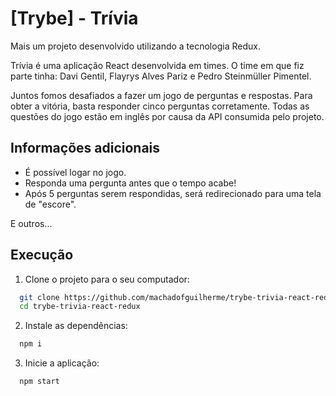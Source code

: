 
# [Trybe] - Trívia

Mais um projeto desenvolvido utilizando a tecnologia Redux. 

Trívia é uma aplicação React desenvolvida em times. O time em que fiz parte tinha: Davi Gentil, Flayrys Alves Pariz e Pedro Steinmüller Pimentel.

Juntos fomos desafiados a fazer um jogo de perguntas e respostas. Para obter a vitória, basta responder cinco perguntas corretamente. Todas as questões do jogo estão em inglês por causa da API consumida pelo projeto.
## Informações adicionais

- É possível logar no jogo.
- Responda uma pergunta antes que o tempo acabe!
- Após 5 perguntas serem respondidas, será redirecionado para uma tela de "escore".

E outros...


## Execução

1. Clone o projeto para o seu computador:

```bash
  git clone https://github.com/machadofguilherme/trybe-trivia-react-redux.git
  cd trybe-trivia-react-redux
```
2. Instale as dependências:

```bash
  npm i
```

3. Inicie a aplicação:

```bash
  npm start
```
